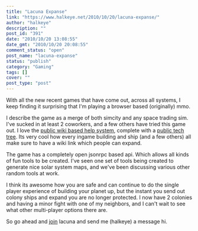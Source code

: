 ```yaml
---
title: "Lacuna Expanse"
link: "https://www.halkeye.net/2010/10/20/lacuna-expanse/"
author: "halkeye"
description: ""
post_id: "391"
date: "2010/10/20 13:08:55"
date_gmt: "2010/10/20 20:08:55"
comment_status: "open"
post_name: "lacuna-expanse"
status: "publish"
category: "Gaming"
tags: []
cover: ""
post_type: "post"
---
```


With all the new recent games that have come out, across all systems, I keep finding it surprising that I'm playing a browser based (originally) mmo.

I describe the game as a merge of both simcity and any space trading sim. I've sucked in at least 2 coworkers, and a few others have tried this game out. I love the [public wiki based help system](http://community.lacunaexpanse.com/wiki), complete with a [public tech tree](http://community.lacunaexpanse.com/wiki/tech-tree). Its very cool how every ingame building and ship (and a few others) all make sure to have a wiki link which people can expand.

The game has a completely open jsonrpc based api. Which allows all kinds of fun tools to be created. I've seen one set of tools being created to generate nice solar system maps, and we've been discussing various other random tools at work.

I think its awesome how you are safe and can continue to do the single player experience of building your planet up, but the instant you send out colony ships and expand you are no longer protected. I now have 2 colonies and having a minor fight with one of my neighbors, and I can't wait to see what other multi-player options there are.

So go ahead and [join](https://us1.lacunaexpanse.com/#referral=3989a52e-cbfb-35db-8592-e46f0bf902fa) lacuna and send me (halkeye) a message hi.